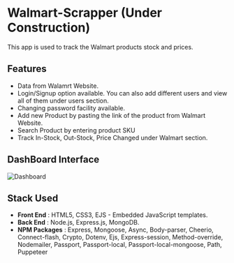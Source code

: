 # Walmart-Scrapper (Under Construction)
This app is used to track the Walmart products stock and prices. </br> 

## Features

- Data from Walamrt Website. 
- Login/Signup option available. You can also add different users and view all of them under users section.
- Changing password facility available. 
- Add new Product by pasting the link of the product from Walmart Website.
- Search Product by entering product SKU
- Track In-Stock, Out-Stock, Price Changed under Walmart section.



## DashBoard Interface 
![Dashboard](https://user-images.githubusercontent.com/47499505/121127812-f98e0700-c847-11eb-9fb9-49c5b988735c.png)

## Stack Used
- <b>Front End</b> : HTML5, CSS3, EJS - Embedded JavaScript templates.
- <b>Back End</b> : Node.js, Express.js, MongoDB.
- <b>NPM Packages</b> : Express, Mongoose, Async, Body-parser, Cheerio, Connect-flash, Crypto, Dotenv, Ejs, Express-session, Method-override, Nodemailer, Passport, Passport-local, Passport-local-mongoose, Path, Puppeteer
